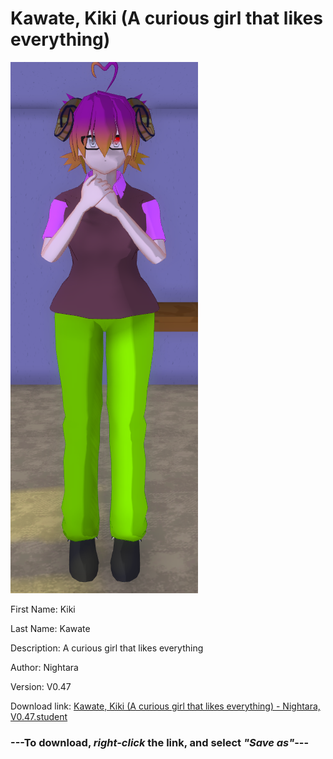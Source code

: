 # Kawate, Kiki (A curious girl that likes everything)

<img src="https://raw.githubusercontent.com/Arbiter1223/Daigaku-Gurashi-Custom-Students/master/Students/Files/Kawate%2C%20Kiki%20(A%20curious%20girl%20that%20likes%20everything).png" title="Kawate, Kiki (A curious girl that likes everything) - Nightara, V0.47">

First Name: Kiki

Last Name: Kawate

Description: A curious girl that likes everything

Author: Nightara

Version: V0.47

Download link: <a href="https://raw.githubusercontent.com/Arbiter1223/Daigaku-Gurashi-Custom-Students/master/Students/Files/Kawate%2C%20Kiki%20(A%20curious%20girl%20that%20likes%20everything)%20-%20Nightara%2C%20V0.47.student">Kawate, Kiki (A curious girl that likes everything) - Nightara, V0.47.student</a>

### ---**To download, _right-click_ the link, and select _"Save as"_**---
